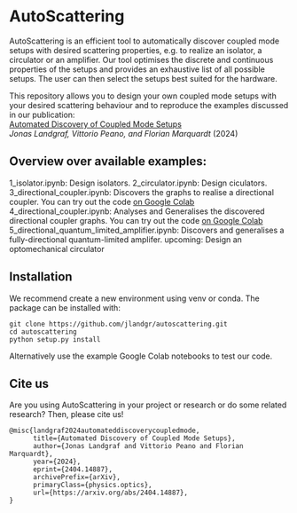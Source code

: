 # AutoScattering

AutoScattering is an efficient tool to automatically discover coupled mode setups with desired scattering properties, e.g. to realize an isolator, a circulator or an amplifier. Our tool optimises the discrete and continuous properties of the setups and provides an exhaustive list of all possible setups. The user can then select the setups best suited for the hardware.

This repository allows you to design your own coupled mode setups with your desired scattering behaviour and to reproduce the examples discussed in our publication: \
[Automated Discovery of Coupled Mode Setups](https://arxiv.org/abs/2404.14887) \
*Jonas Landgraf, Vittorio Peano, and Florian Marquardt* (2024) 

## Overview over available examples:
1_isolator.ipynb: Design isolators.
2_circulator.ipynb: Design ciculators.
3_directional_coupler.ipynb: Discovers the graphs to realise a directional coupler. You can try out the code [on Google Colab](https://colab.research.google.com/drive/1g_J_RFH0YFHqPoH1cBnenuR9Yn_UzyMH?usp=sharing)
4_directional_coupler.ipynb: Analyses and Generalises the discovered directional coupler graphs. You can try out the code [on Google Colab](https://colab.research.google.com/drive/1SgsMsQEnbI9UlU_1_kvJrsHFaX4ZONh6?usp=sharing)
5_directional_quantum_limited_amplifier.ipynb: Discovers and generalises a fully-directional quantum-limited amplifer.
upcoming: Design an optomechanical circulator

## Installation
We recommend create a new environment using venv or conda. The package can be installed with:
```
git clone https://github.com/jlandgr/autoscattering.git
cd autoscattering
python setup.py install
```
Alternatively use the example Google Colab notebooks to test our code.

## Cite us

Are you using AutoScattering in your project or research or do some related research? Then, please cite us!
```
@misc{landgraf2024automateddiscoverycoupledmode,
      title={Automated Discovery of Coupled Mode Setups}, 
      author={Jonas Landgraf and Vittorio Peano and Florian Marquardt},
      year={2024},
      eprint={2404.14887},
      archivePrefix={arXiv},
      primaryClass={physics.optics},
      url={https://arxiv.org/abs/2404.14887}, 
}
```
